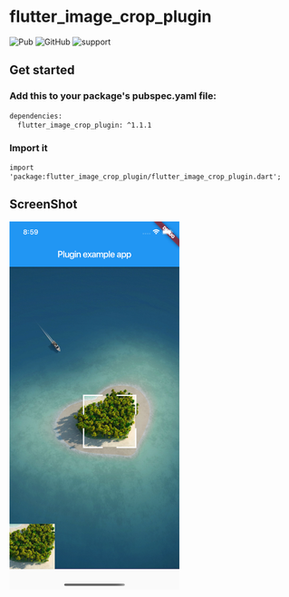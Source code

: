 # flutter_image_crop_plugin

![Pub](https://img.shields.io/pub/v/flutter_image_crop_plugin)
![GitHub](https://img.shields.io/github/license/NingLi-iOSer/flutter_image_crop_plugin)
![support](https://img.shields.io/badge/platform--flutter-flutter%20%7C%20iOS-orange)

## Get started
### Add this to your package's pubspec.yaml file:
```
dependencies:
  flutter_image_crop_plugin: ^1.1.1
```

### Import it
```
import 'package:flutter_image_crop_plugin/flutter_image_crop_plugin.dart';
```

## ScreenShot
<img src="https://github.com/NingLi-iOSer/flutter_image_crop_plugin/blob/master/preview.png" width="300">
